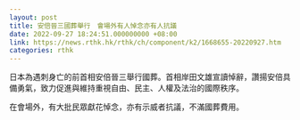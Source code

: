 ```yaml
---
layout: post
title: 安倍晉三國葬舉行　會場外有人悼念亦有人抗議
date: 2022-09-27 18:24:51.000000000 +08:00
link: https://news.rthk.hk/rthk/ch/component/k2/1668655-20220927.htm
categories: rthk
---
```


日本為遇刺身亡的前首相安倍晉三舉行國葬。首相岸田文雄宣讀悼辭，讚揚安倍具備勇氣，致力促進與維持重視自由、民主、人權及法治的國際秩序。

在會場外，有大批民眾獻花悼念，亦有示威者抗議，不滿國葬費用。
